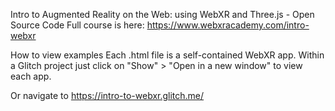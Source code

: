 Intro to Augmented Reality on the Web: using WebXR and Three.js - Open Source Code
Full course is here: https://www.webxracademy.com/intro-webxr

How to view examples
Each .html file is a self-contained WebXR app. Within a Glitch project just click on "Show" > "Open in a new window" to view each app.

Or navigate to https://intro-to-webxr.glitch.me/